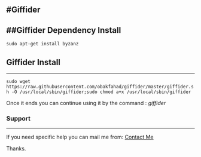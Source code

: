 #Giffider
---

##Giffider Dependency Install
---
`sudo apt-get install byzanz`
## Giffider Install
---
`sudo wget https://raw.githubusercontent.com/obakfahad/giffider/master/giffider.sh -O /usr/local/sbin/giffider;sudo chmod a+x /usr/local/sbin/giffider`

Once it ends you can continue using it by the command : *giffider*

### Support
---
If you need specific help you can mail me from: [Contact Me](http://obakfahad.github.io/contact/)

Thanks.
